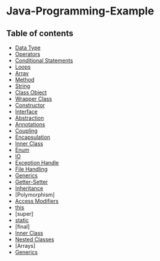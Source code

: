 # Java-Programming-Example
## Table of contents
* [Data Type](https://github.com/samadtalukder/Java-Programming-Example/tree/master/src/com/data_type)
* [Operators](https://github.com/samadtalukder/Java-Programming-Example/tree/master/src/com/operator)
* [Conditional Statements](https://github.com/samadtalukder/Java-Programming-Example/tree/master/src/com/conditional)
* [Loops](https://github.com/samadtalukder/Java-Programming-Example/tree/master/src/com/loop)
* [Array](https://github.com/samadtalukder/Java-Programming-Example/tree/master/src/com/array)
* [Method](https://github.com/samadtalukder/Java-Programming-Example/tree/master/src/com/method)
* [String](https://github.com/samadtalukder/Java-Programming-Example/tree/master/src/com/string)
* [Class Object](https://github.com/samadtalukder/Java-Programming-Example/tree/master/src/com/class_example)
* [Wrapper Class](https://github.com/samadtalukder/Java-Programming-Example/tree/master/src/com/wrapperclass)
* [Constructor](https://github.com/samadtalukder/Java-Programming-Example/tree/master/src/com/constructor)
* [Interface](https://github.com/samadtalukder/Java-Programming-Example/tree/master/src/com/_interface)
* [Abstraction](https://github.com/samadtalukder/Java-Programming-Example/tree/master/src/com/abstraction)
* [Annotations](https://github.com/samadtalukder/Java-Programming-Example/tree/master/src/com/annotations)
* [Coupling](https://github.com/samadtalukder/Java-Programming-Example/tree/master/src/com/coupling)
* [Encapsulation](https://github.com/samadtalukder/Java-Programming-Example/tree/master/src/com/encapsulation)
* [Inner Class](https://github.com/samadtalukder/Java-Programming-Example/tree/master/src/com/inner_class)
* [Enum](https://github.com/samadtalukder/Java-Programming-Example/tree/master/src/com/enum_type)
* [IO](https://github.com/samadtalukder/Java-Programming-Example/tree/master/src/com/input_output)
* [Exception Handle](https://github.com/samadtalukder/Java-Programming-Example/tree/master/src/com/exception_handle)
* [File Handling](https://github.com/samadtalukder/Java-Programming-Example/tree/master/src/com/file_io)
* [Generics](https://github.com/samadtalukder/Java-Programming-Example/tree/master/src/com/generics)
* [Getter-Setter](https://github.com/samadtalukder/Java-Programming-Example/tree/master/src/com/getter_setter)
* [Inheritance](https://github.com/samadtalukder/Java-Programming-Example/tree/master/src/com/inheritance)
* [Polymorphism]
* [Access Modifiers]()
* [this](https://github.com/samadtalukder/Java-Programming-Example/tree/master/src/com/this_keyword)
* [super]
* [static](https://github.com/samadtalukder/Java-Programming-Example/tree/master/src/com/static_)
* [final]
* [Inner Class](https://github.com/samadtalukder/Java-Programming-Example/tree/master/src/com/inner_class)
* [Nested Classes](https://github.com/samadtalukder/Java-Programming-Example/tree/master/src/com/nested_class)
* [Arrays]
* [Generics](https://github.com/samadtalukder/Java-Programming-Example/tree/master/src/com/generics)
